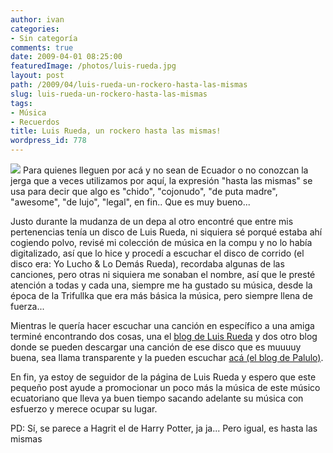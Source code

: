 ```yaml
---
author: ivan
categories:
- Sin categoría
comments: true
date: 2009-04-01 08:25:00
featuredImage: /photos/luis-rueda.jpg
layout: post
path: /2009/04/luis-rueda-un-rockero-hasta-las-mismas
slug: luis-rueda-un-rockero-hasta-las-mismas
tags:
- Música
- Recuerdos
title: Luis Rueda, un rockero hasta las mismas!
wordpress_id: 778
---
```


[![](/photos/luis-rueda.jpg)](https://3.bp.blogspot.com/_T2UWuNJg3dQ/SdLn_xv7bTI/AAAAAAAABcI/Q4FyZWNR0YE/s1600-h/luis-rueda.jpg)
Para quienes lleguen por acá y no sean de Ecuador o no conozcan la jerga que a veces utilizamos por aquí, la expresión "hasta las mismas" se usa para decir que algo es "chido", "cojonudo", "de puta madre", "awesome", "de lujo", "legal", en fin.. Que es muy bueno...

Justo durante la mudanza de un depa al otro encontré que entre mis pertenencias tenía un disco de Luis Rueda, ni siquiera sé porqué estaba ahí cogiendo polvo, revisé mi colección de música en la compu y no lo había digitalizado, así que lo hice y procedí a escuchar el disco de corrido (el disco era: Yo Lucho & Lo Demás Rueda), recordaba algunas de las canciones, pero otras ni siquiera me sonaban el nombre, así que le presté atención a todas y cada una, siempre me ha gustado su música, desde la época de la Trifullka que era más básica la música, pero siempre llena de fuerza...

Mientras le quería hacer escuchar una canción en específico a una amiga terminé encontrando dos cosas, una el [blog de Luis Rueda](https://luisrueda.blogspot.com/) y dos otro blog donde se pueden descargar una canción de ese disco que es muuuuy buena, sea llama transparente y la pueden escuchar [acá (el blog de Palulo)](https://palulo.ec/blog/transparente/).

En fin, ya estoy de seguidor de la página de Luis Rueda y espero que este pequeño post ayude a promocionar un poco más la música de este músico ecuatoriano que lleva ya buen tiempo sacando adelante su música con esfuerzo y merece ocupar su lugar.

PD: Sí, se parece a Hagrit el de Harry Potter, ja ja... Pero igual, es hasta las mismas